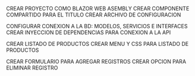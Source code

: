 CREAR PROYECTO COMO BLAZOR WEB ASEMBLY
CREAR COMPONENTE COMPARTIDO PARA EL TITULO
CREAR ARCHIVO DE CONFIGURACION

CONFIGURAR CONEXION A LA BD: MODELOS, SERVICIOS E INTERFACES
CREAR INYECCION DE DEPENDENCIAS PARA CONEXION A LA API

CREAR LISTADO DE PRODUCTOS
CREAR MENU Y CSS PARA LISTADO DE PRODUCTOS

CREAR FORMULARIO PARA AGREGAR REGISTROS
CREAR OPCION PARA ELIMINAR REGISTRO
